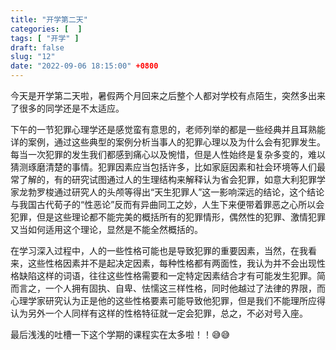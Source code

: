 ```yaml
---
title: "开学第二天"
categories: [  ]
tags: [ "开学" ]
draft: false
slug: "12"
date: "2022-09-06 18:15:00" +0800
---
```



今天是开学第二天啦，暑假两个月回来之后整个人都对学校有点陌生，突然多出来了很多的同学还是不太适应。

下午的一节犯罪心理学还是感觉蛮有意思的，老师列举的都是一些经典并且耳熟能详的案例，通过这些典型的案例分析当事人的犯罪心理以及为什么会有犯罪发生。每当一次犯罪的发生我们都感到痛心以及惋惜，但是人性始终是复杂多变的，难以猜测琢磨清楚的事情。犯罪因素应当包括许多，比如家庭因素和社会环境等人们最常了解的，有的研究试图通过人的生理结构来解释认为省会犯罪，如意大利犯罪学家龙勃罗梭通过研究人的头颅等得出“天生犯罪人”这一影响深远的结论，这个结论与我国古代荀子的“性恶论”反而有异曲同工之妙，人生下来便带着罪恶之心所以会犯罪，但是这些理论都不能完美的概括所有的犯罪情形，偶然性的犯罪、激情犯罪又当如何适用这个理论，显然是不能全然概括的。

在学习深入过程中，人的一些性格可能也是导致犯罪的重要因素，当然，在我看来，这些性格因素并不是起决定因素，每种性格都有两面性，我认为并不会出现性格缺陷这样的词语，往往这些性格需要和一定特定因素结合才有可能发生犯罪。简而言之，一个人拥有固执、自卑、怯懦这三样性格，同时他越过了法律的界限，而心理学家研究认为正是他的这些性格要素可能导致他犯罪，但是我们不能理所应得认为另外一个人同样有这样的性格特征就一定会犯罪，总之，不必对号入座。

最后浅浅的吐槽一下这个学期的课程实在太多啦！！😅😅


